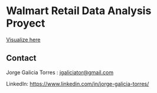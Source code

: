 # Walmart Retail Data Analysis Proyect

[Visualize here](https://public.tableau.com/views/Libro1_16690549753250/Dashboard1?:language=es-ES&publish=yes&:display_count=n&:origin=viz_share_link)

## Contact

Jorge Galicia Torres : jgaliciator@gmail.com

LinkedIn: https://www.linkedin.com/in/jorge-galicia-torres/  
